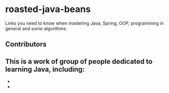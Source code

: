# roasted-java-beans
Links you need to know when mastering Java, Spring, OOP, programming in general and some algorithms.

## Contributors
This is a work of group of people dedicated to learning Java, including:
-
-
-

